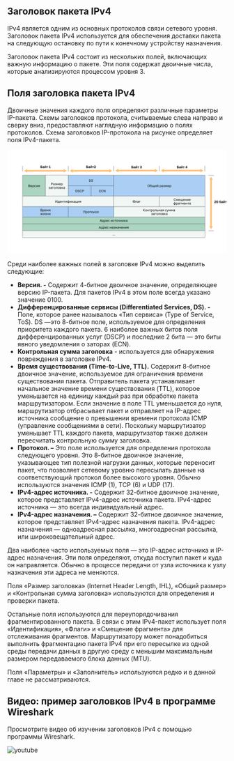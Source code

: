 <!-- verified: agorbachev 03.05.2022 -->

<!-- 8.2.1 -->
## Заголовок пакета IPv4

IPv4 является одним из основных протоколов связи сетевого уровня. Заголовок пакета IPv4 используется для обеспечения доставки пакета на следующую остановку по пути к конечному устройству назначения.

Заголовок пакета IPv4 состоит из нескольких полей, включающих важную информацию о пакете. Эти поля содержат двоичные числа, которые анализируются процессом уровня 3.

<!-- 8.2.2 -->
## Поля заголовка пакета IPv4

Двоичные значения каждого поля определяют различные параметры IP-пакета. Схемы заголовков протокола, считываемые слева направо и сверху вниз, предоставляют наглядную информацию о полях протоколов. Схема заголовков IP-протокола на рисунке определяет поля IPv4-пакета.

![](./assets/8.2.2.svg)


Среди наиболее важных полей в заголовке IPv4 можно выделить следующие:

* **Версия.  -** Содержит 4-битное двоичное значение, определяющее версию IP-пакета. Для пакетов IPv4 в этом поле всегда указано значение 0100.
* **Дифференцированные сервисы (Differentiated Services, DS).  -** Поле, которое ранее называлось «Тип сервиса» (Type of Service, ToS). DS —это 8-битное поле, используемое для определения приоритета каждого пакета. 6 наиболее важных битов поля дифференцированных услуг (DSCP) и последние 2 бита — это биты явного уведомления о заторах (ECN).
* **Контрольная сумма заголовка**   - используется для обнаружения повреждения в заголовке IPv4.
* **Время существования (Time-to-Live, TTL).**  Содержит 8-битное двоичное значение, используемое для ограничения времени существования пакета. Отправитель пакета устанавливает начальное значение времени существования (TTL), которое уменьшается на единицу каждый раз при обработке пакета маршрутизатором. Если значение в поле TTL уменьшается до нуля, маршрутизатор отбрасывает пакет и отправляет на IP-адрес источника сообщение о превышении времени протокола ICMP (управление сообщениями в сети). Поскольку маршрутизатор уменьшает TTL каждого пакета, маршрутизатор также должен пересчитать контрольную сумму заголовка.
* **Протокол. –** Это поле используется для определения протокола следующего уровня. Это 8-битное двоичное значение, указывающее тип полезной нагрузки данных, которые переносит пакет, что позволяет сетевому уровню пересылать данные на соответствующий протокол более высокого уровня. Обычно используются значения ICMP (1), TCP (6) и UDP (17).
* **IPv4-адрес источника. -**  Содержит 32-битное двоичное значение, которое представляет IPv4-адрес источника пакета. IPv4-адрес источника — это всегда индивидуальный адрес.
* **IPv4-адрес назначения. –**  Содержит 32-битное двоичное значение, которое представляет IPv4-адрес назначения пакета. IPv4-адрес назначения — одноадресная рассылка, многоадресная рассылка, или широковещательный адрес.

Два наиболее часто используемых поля — это IP-адрес источника и IP-адрес назначения. Эти поля определяют, откуда поступил пакет и куда он направляется. Обычно в процессе передачи от узла источника к узлу назначения эти адреса не меняются.

Поля «Размер заголовка» (Internet Header Length, IHL), «Общий размер» и «Контрольная сумма заголовка» используются для определения и проверки пакета.

Остальные поля используются для переупорядочивания фрагментированного пакета. В связи с этим IPv4-пакет использует поля «Идентификация», «Флаги» и «Смещение фрагмента» для отслеживания фрагментов. Маршрутизатору может понадобиться выполнить фрагментацию пакета IPv4 при его пересылке из одной среды передачи данных в другую среду с меньшим максимальным размером передаваемого блока данных (MTU).

Поля «Параметры» и «Заполнитель» используются редко и в данной главе не рассматриваются.

<!-- 8.2.3 -->
## Видео: пример заголовков IPv4 в программе Wireshark

Просмотрите видео об изучении заголовков IPv4 с помощью программы Wireshark.

![youtube](https://www.youtube.com/watch?v=PArGE7H_eN8)

<!-- 8.2.4 -->
<!-- quiz -->

